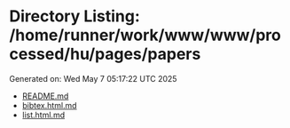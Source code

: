 # Directory Listing: /home/runner/work/www/www/processed/hu/pages/papers
Generated on: Wed May  7 05:17:22 UTC 2025

- [README.md](README.md)
- [bibtex.html.md](bibtex.html.md)
- [list.html.md](list.html.md)
